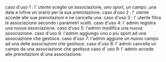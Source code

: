 caso d'uso 1 : l' utente sceglie un'associazione, uno sport, un campo ,una data e infine un orario per la sua prenotazione.
caso d'uso 2 : l' utente accede alle sue prenotazioni e ne cancella una.
caso d'uso 3 : l' utente filtra le associazione secondo i parametri scelti.
caso d'uso 4: l' admin  registra una nuova associazione.
caso d'uso 5: l'admin modifica una nuova associazione. 
caso d'uso 6: l'admin aggiungo uno o piu sport ad una associazione che gestisce.
caso d'uso 7: l'admin aggiune un nuovo campo ad una delle associazioni che gestisce.
caso d'uso 8: l' admin cancella un campo da una associazione che gestisce
caso d' uso 9: l' admin accede alle prenotazioni di una associazione.
